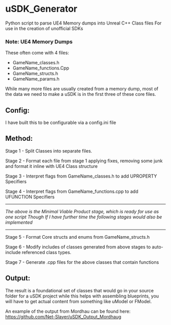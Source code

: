 # uSDK_Generator
Python script to parse UE4 Memory dumps into Unreal C++ Class files
For use in the creation of unofficial SDKs

### Note: UE4 Memory Dumps
These often come with 4 files:
* GameName_classes.h
* GameName_functions.Cpp
* GameName_structs.h
* GameName_params.h

While many more files are usually created from a memory dump, most of the data we need to make a uSDK is in the first three of these core files.

## Config:
I have built this to be configurable via a config.ini file


## Method:

Stage 1 - Split Classes into separate files.

Stage 2 - Format each file from stage 1 applying fixes, removing some junk and format it inline with UE4 Class structure

Stage 3 - Interpret flags from GameName_classes.h to add UPROPERTY Specifiers

Stage 4 - Interpret flags from GameName_functions.cpp to add UFUNCTION Specifiers

***
_The above is the Minimal Viable Product stage, which is ready for use as one script
Though If I have further time the following stages would also be implemented_
***

Stage 5 - Format Core structs and enums from GameName_structs.h

Stage 6 - Modify includes of classes generated from above stages to auto-include referenced class types.

Stage 7 - Generate .cpp files for the above classes that contain functions

## Output:
The result is a foundational set of classes that would go in your source folder for a uSDK project
while this helps with assembling blueprints, you will have to get actual content from something like uModel or FModel.

An example of the output from Mordhau can be found here:
https://github.com/Net-Slayer/uSDK_Output_Mordhaug
